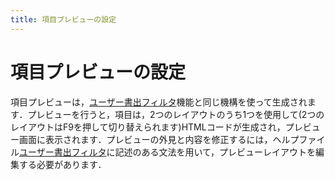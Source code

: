 ```yaml
---
title: 項目プレビューの設定
---
```


# 項目プレビューの設定

項目プレビューは，[ユーザー書出フィルタ](CustomExports)機能と同じ機構を使って生成されます．プレビューを行うと，項目は，2つのレイアウトのうち1つを使用して(2つのレイアウトはF9を押して切り替えられます)HTMLコードが生成され，プレビュー画面に表示されます．プレビューの外見と内容を修正するには，ヘルプファイル[ユーザー書出フィルタ](CustomExports)に記述のある文法を用いて，プレビューレイアウトを編集する必要があります．
